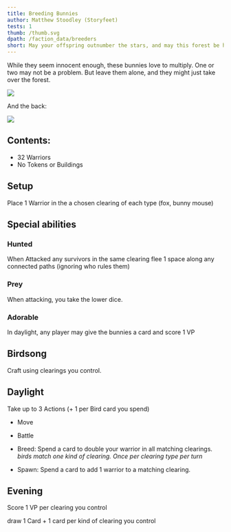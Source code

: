```yaml
---
title: Breeding Bunnies
author: Matthew Stoodley (Storyfeet)
tests: 1
thumb: /thumb.svg
dpath: /faction_data/breeders
short: May your offspring outnumber the stars, and may this forest be home to all of them.
---
```


While they seem innocent enough, these bunnies love to multiply. One or two may not be a problem. But leave them alone, and they might just take over the forest.

<img src="{{site.baseurl}}/faction_data/breeders/breeders.svg" class="printnplay">

And the back:

<img src="{{site.baseurl}}/faction_data/breeders/breeders_back.svg" class="printnplay">

## Contents:

* 32 Warriors
* No Tokens or Buildings

## Setup

Place 1 Warrior in the a chosen clearing of each type (fox, bunny mouse)

## Special abilities

### Hunted 

When Attacked any survivors in the same clearing flee 1 space along any connected paths (ignoring who rules them)

### Prey

When attacking, you take the lower dice.

### Adorable

In daylight, any player may give the bunnies a card and score 1 VP

## Birdsong

Craft using clearings you control.

## Daylight

Take up to 3 Actions (+ 1 per Bird card you spend)

* Move
* Battle
* Breed: Spend a card to double your warrior in all matching clearings.
*birds match one kind of clearing. Once per clearing type per turn*

* Spawn: Spend a card to add 1 warrior to a matching clearing.


## Evening

Score 1 VP per clearing you control

draw 1 Card + 1 card per kind of clearing you control








